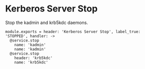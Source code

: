 
# Kerberos Server Stop

Stop the kadmin and krb5kdc daemons.

    module.exports = header: 'Kerberos Server Stop', label_true: 'STOPPED', handler: ->
      @service.stop
        name: 'kadmin'
        name: 'kadmin'
      @service.stop
        header: 'krb5kdc'
        name: 'krb5kdc'
